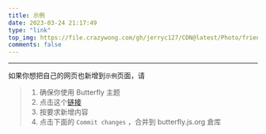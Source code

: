 ```yaml
---
title: 示例
date: 2023-03-24 21:17:49
type: "link"
top_img: https://file.crazywong.com/gh/jerryc127/CDN@latest/Photo/friends.jpg
comments: false
---
```


***

如果你想把自己的网页也新增到`示例`页面，请


>1. 确保你使用 Butterfly 主题
>2. 点击这个[链接](https://github.com/jerryc127/butterfly.js.org/edit/main/source/_data/link.yml)
>3. 按要求新增内容
>4. 点击下面的 `Commit changes` ，合并到 butterfly.js.org 倉库


